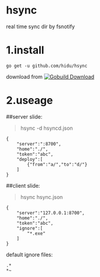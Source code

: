 hsync
===
real time sync dir by fsnotify



# 1.install

```
go get -u github.com/hidu/hsync
```

download from 
[![Gobuild Download](http://gobuild.io/badge/github.com/hidu/hsync/downloads.svg)](http://gobuild.io/github.com/hidu/hsync)



# 2.useage

##server slide:
>hsync -d hsyncd.json

```
{
    "server":":8700",
    "home":"./",
    "token":"abc",
    "deploy":[
        {"from":"a/","to":"d/"}
    ]
}
```
##client slide:
>hsync hsync.json  

```
{
    "server":"127.0.0.1:8700",
    "home":"./",
    "token":"abc",
    "ignore":[
        "*.exe"
    ]
}
```

default ignore files:
```
.*
*~
```
